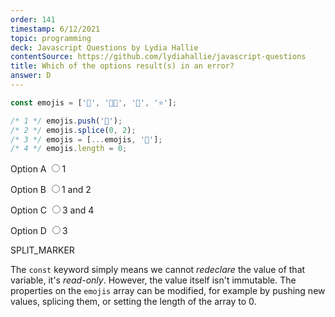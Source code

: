 ```yaml
---
order: 141
timestamp: 6/12/2021
topic: programming
deck: Javascript Questions by Lydia Hallie
contentSource: https://github.com/lydiahallie/javascript-questions
title: Which of the options result(s) in an error?
answer: D
---
```


  

```javascript
const emojis = ['🎄', '🎅🏼', '🎁', '⭐'];

/* 1 */ emojis.push('🦌');
/* 2 */ emojis.splice(0, 2);
/* 3 */ emojis = [...emojis, '🥂'];
/* 4 */ emojis.length = 0;
```


<label for="option-A">Option A</label>
<input type="radio" name="answer-option" id="option-A" value="A">1</input>
    

<label for="option-B">Option B</label>
<input type="radio" name="answer-option" id="option-B" value="B">1 and 2</input>
    

<label for="option-C">Option C</label>
<input type="radio" name="answer-option" id="option-C" value="C">3 and 4</input>
    

<label for="option-D">Option D</label>
<input type="radio" name="answer-option" id="option-D" value="D">3</input>
    




SPLIT_MARKER

The `const` keyword simply means we cannot _redeclare_ the value of that variable, it's _read-only_. However, the value itself isn't immutable. The properties on the `emojis` array can be modified, for example by pushing new values, splicing them, or setting the length of the array to 0.



